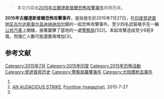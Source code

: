 > 本文内容由[2015年古爾達斯普爾恐怖攻擊事件](https://zh.wikipedia.org/wiki/2015年古爾達斯普爾恐怖攻擊事件)转换而来。


**2015年古爾達斯普爾恐怖攻擊事件**，是指發生於2015年7月27日，在[印度](../Page/印度.md "wikilink")[旁遮普地区](../Page/旁遮普地区.md "wikilink")[古尔达斯普尔县](../Page/古尔达斯普尔县.md "wikilink")[迪纳纳加尔](../Page/迪纳纳加尔.md "wikilink")鎮的一起恐怖攻擊事件。至少四名武裝槍手在一輛[公共汽車](../Page/公共汽車.md "wikilink")上開槍，接著襲擊了當地的一處[警察局](../Page/警察局.md "wikilink")\[1\]\[2\]。本起攻擊造成至少6死9傷，而傷亡人數可能還要再增加\[3\]。

## 参考文献

[Category:2015年7月](https://zh.wikipedia.org/wiki/Category:2015年7月 "wikilink") [Category:2015年印度](https://zh.wikipedia.org/wiki/Category:2015年印度 "wikilink") [Category:2015年恐怖活動](https://zh.wikipedia.org/wiki/Category:2015年恐怖活動 "wikilink") [Category:旁遮普邦历史](https://zh.wikipedia.org/wiki/Category:旁遮普邦历史 "wikilink") [Category:警察局襲擊事件](https://zh.wikipedia.org/wiki/Category:警察局襲擊事件 "wikilink") [Category:大规模枪击事件](https://zh.wikipedia.org/wiki/Category:大规模枪击事件 "wikilink")

1.
2.  [AN AUDACIOUS STRIKE](http://www.thehindu.com/news/national/other-states/gunmen-attack-punjabs-gurdaspur/article7469246.ece?homepage=true), [Frontline (magazine)](https://zh.wikipedia.org/wiki/Frontline_\(magazine\) "wikilink"), 2015-7-27
3.